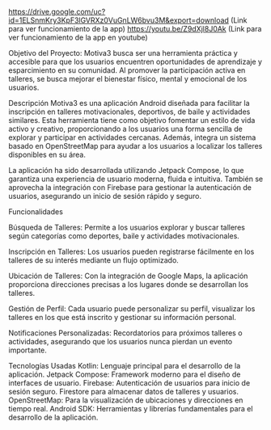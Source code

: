 https://drive.google.com/uc?id=1ELSnmKry3KpF3lGVRXz0VuGnLW6bvu3M&export=download (Link para ver funcionamiento de la app)
https://youtu.be/Z9dXjl8J0Ak (Link para ver funcionamiento de la app en youtube)

Objetivo del Proyecto:
Motiva3 busca ser una herramienta práctica y accesible para que los usuarios encuentren oportunidades de aprendizaje y esparcimiento en su comunidad. Al promover la participación activa en talleres,
se busca mejorar el bienestar físico, mental y emocional de los usuarios.

Descripción
Motiva3 es una aplicación Android diseñada para facilitar la inscripción en talleres motivacionales, deportivos, de baile y actividades similares. Esta herramienta tiene como objetivo fomentar un estilo de vida activo y creativo, proporcionando a los usuarios una forma sencilla de explorar y participar en actividades cercanas. Además, integra un sistema basado en OpenStreetMap para ayudar a los usuarios a localizar los talleres disponibles en su área.

La aplicación ha sido desarrollada utilizando Jetpack Compose, lo que garantiza una experiencia de usuario moderna, fluida e intuitiva. También se aprovecha la integración con Firebase para gestionar la autenticación de usuarios, asegurando un inicio de sesión rápido y seguro.

Funcionalidades

Búsqueda de Talleres:
Permite a los usuarios explorar y buscar talleres según categorías como deportes, baile y actividades motivacionales.

Inscripción en Talleres:
Los usuarios pueden registrarse fácilmente en los talleres de su interés mediante un flujo optimizado.

Ubicación de Talleres:
Con la integración de Google Maps, la aplicación proporciona direcciones precisas a los lugares donde se desarrollan los talleres.

Gestión de Perfil:
Cada usuario puede personalizar su perfil, visualizar los talleres en los que está inscrito y gestionar su información personal.

Notificaciones Personalizadas:
Recordatorios para próximos talleres o actividades, asegurando que los usuarios nunca pierdan un evento importante.

Tecnologías Usadas
Kotlin: Lenguaje principal para el desarrollo de la aplicación.
Jetpack Compose: Framework moderno para el diseño de interfaces de usuario.
Firebase:
Autenticación de usuarios para inicio de sesión seguro.
Firestore para almacenar datos de talleres y usuarios.
OpenStreetMap: Para la visualización de ubicaciones y direcciones en tiempo real.
Android SDK: Herramientas y librerías fundamentales para el desarrollo de la aplicación.
